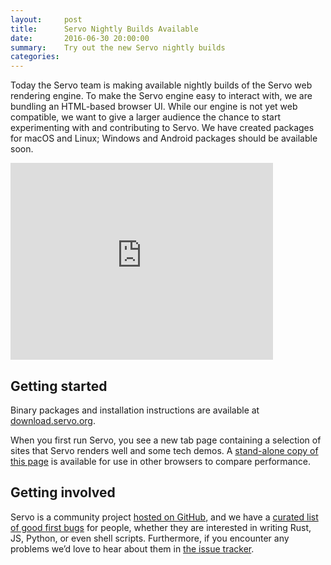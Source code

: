```yaml
---
layout:     post
title:      Servo Nightly Builds Available
date:       2016-06-30 20:00:00
summary:    Try out the new Servo nightly builds
categories:
---
```


Today the Servo team is making available nightly builds of the Servo web
rendering engine. To make the Servo engine easy to interact with, we are
bundling an HTML-based browser UI. While our engine is not yet web compatible,
we want to give a larger audience the chance to start experimenting with and
contributing to Servo. We have created packages for macOS and Linux; Windows
and Android packages should be available soon.

<iframe width="420" height="315" src="https://www.youtube.com/embed/QbHYzNVs69o" frameborder="0" allowfullscreen></iframe>

## Getting started

Binary packages and installation instructions are available at
[download.servo.org](http://download.servo.org/index.html).

When you first run Servo, you see a new tab page containing a selection of
sites that Servo renders well and some tech demos. A
[stand-alone copy of this page](https://servo.org/bhtml-newtab/newtab.html) is
available for use in other browsers to compare performance.

## Getting involved

Servo is a community project
[hosted on GitHub](https://github.com/servo/servo/), and we have a
[curated list of good first bugs](https://starters.servo.org/) for people,
whether they are interested in writing Rust, JS, Python, or even shell
scripts. Furthermore, if you encounter any problems we’d love to hear about
them in [the issue tracker](https://github.com/servo/servo/issues).
